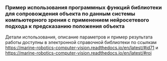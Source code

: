 ### Пример использования программных функций библиотеки для сопровождения объекта по данным системы компьютерного зрения с применением нейросетевого подхода к предсказанию положения объекта
Детали использования, описание параметров и пример результата работы доступны в электронной справочной библиотеки по ссылкам https://marine-robotics-computer-vision.readthedocs.io/en/latest/#id71 и https://marine-robotics-computer-vision.readthedocs.io/en/latest/#roi
